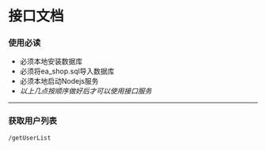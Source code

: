 
# 接口文档
### 使用必读
- 必须本地安装数据库
- 必须将ea_shop.sql导入数据库
- 必须本地启动Nodejs服务
- *以上几点按顺序做好后才可以使用接口服务*
--------


### 获取用户列表
```
/getUserList
```